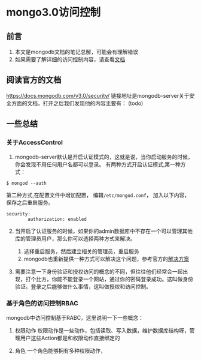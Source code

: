 # mongo3.0访问控制

## 前言

1. 本文是mongodb文档的笔记总解，可能会有理解错误
2. 如果需要了解详细的访问控制内容，请查看[文档](https://docs.mongodb.com/v3.0/security/)

## 阅读官方的文档
https://docs.mongodb.com/v3.0/security/
链接地址是mongodb-server关于安全方面的文档，打开之后我们发现他的内容主要有：
(todo)

## 一些总结
### 关于AccessControl
1. mongodb-server默认是开启认证模式的，这就是说，当你启动服务的时候，你会发现不用任何用户名都可以登录。
   有两种方式开启认证模式,第一种方式：
```
$ mongod --auth
```
第二种方式,在配置文件中增加配置， 编辑`/etc/mongod.conf`， 加入以下内容，保存之后重启服务。
```
security:
        authorization: enabled
```
2. 当开启了认证服务的时候，如果你的admin数据库中不存在一个可以管理其他库的管理员用户，那么你可以选择两种方式来解决。
    1. 选择重启服务，然后建立相关的管理员，重启服务
    2. mongodb也重新提供一种方式可以解决这个问题，参考官方的[解决方案](https://docs.mongodb.com/v3.0/tutorial/enable-authentication/)

3. 需要注意一下身份验证和授权访问的概念的不同，但往往他们经常会一起出现，打个比方，你能不能登录一个网站，通过你的密码登录成功。这叫做身份验证。登录之后能够做什么事情，这叫做授权和访问控制。


### 基于角色的访问控制RBAC
mongodb中访问控制基于RABC，这里说明一下一些概念：
1. 权限动作
   权限动作是一些动作，包括读取、写入数据，维护数据库结构呀，管理用户这些Action都是和权限动作直接绑定的

2. 角色
   一个角色能够拥有多种权限动作，
